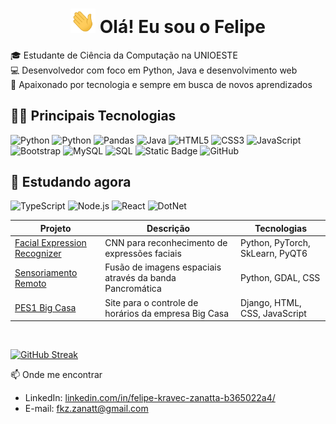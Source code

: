 <h1 align="center"><img src="https://github.com/VYR4L/VYR4L/blob/main/media/Hi.gif" width="40px"> Olá! Eu sou o Felipe</h1>

🎓 Estudante de Ciência da Computação na UNIOESTE<br>
💻 Desenvolvedor com foco em Python, Java e desenvolvimento web<br>
🚀 Apaixonado por tecnologia e sempre em busca de novos aprendizados  


## 👨‍💻 Principais Tecnologias

![Python](https://img.shields.io/badge/python-14354C?style=for-the-badge&logo=python&logoColor=white)
![Python](https://img.shields.io/badge/PyThorch-EE4C2C?style=for-the-badge&logo=pytorch&logoColor=white)
![Pandas](https://img.shields.io/badge/PANDAS-555555?style=for-the-badge&logo=pandas&logoColor=white)
![Java](https://img.shields.io/badge/Java-ED8B00?style=for-the-badge&logo=java&logoColor=white)
![HTML5](https://img.shields.io/badge/HTML5-E34F26?style=for-the-badge&logo=html5&logoColor=white)
![CSS3](https://img.shields.io/badge/CSS-1572B6?&style=for-the-badge&logo=css3&logoColor=white)
![JavaScript](https://img.shields.io/badge/JavaScript-323330?style=for-the-badge&logo=javascript&logoColor=F7DF1E)
![Bootstrap](https://img.shields.io/badge/Bootstrap-563D7C?style=for-the-badge&logo=bootstrap&logoColor=white)
![MySQL](https://img.shields.io/badge/MySQL-003775?style=for-the-badge&logo=mysql&logoColor=white)
![SQL](https://img.shields.io/badge/SQL-666666?style=for-the-badge&logo=sql&logoColor=white)
![Static Badge](https://img.shields.io/badge/git-F05032?style=for-the-badge&logo=git&logoColor=white)
![GitHub](https://img.shields.io/badge/GITHUB-333333?style=for-the-badge&logo=github&logoColor=white)

## 🧠 Estudando agora
![TypeScript](https://img.shields.io/badge/TypeScript-007ACC?style=for-the-badge&logo=typescript&logoColor=white)
![Node.js](https://img.shields.io/badge/Node.js-43853D?style=for-the-badge&logo=node.js&logoColor=white)
![React](https://img.shields.io/badge/React-20232A?style=for-the-badge&logo=react&logoColor=61DAFB)
![DotNet](https://img.shields.io/badge/.net-512BD4?style=for-the-badge&logo=dotnet&logoColor=white)

| Projeto | Descrição | Tecnologias |
|--------|-----------|--------------|
| [Facial Expression Recognizer](https://github.com/VYR4L/Facial-Expression-Recognizer) | CNN para reconhecimento de expressões faciais | Python, PyTorch, SkLearn, PyQT6 |
| [Sensoriamento Remoto](https://github.com/VYR4L/Sensoriamento-Remoto) | Fusão de imagens espaciais através da banda Pancromática | Python, GDAL, CSS |
| [PES1 Big Casa](https://github.com/VYR4L/PES_1_Big_Casa/tree/Reestruturado) | Site para o controle de horários da empresa Big Casa | Django, HTML, CSS, JavaScript |

<br> 

[![GitHub Streak](https://streak-stats.demolab.com?user=VYR4L&theme=dark)](https://git.io/streak-stats)

📫 Onde me encontrar

- LinkedIn: [linkedin.com/in/felipe-kravec-zanatta-b365022a4/](https://www.linkedin.com/in/felipe-kravec-zanatta-b365022a4/)
- E-mail: fkz.zanatt@gmail.com
